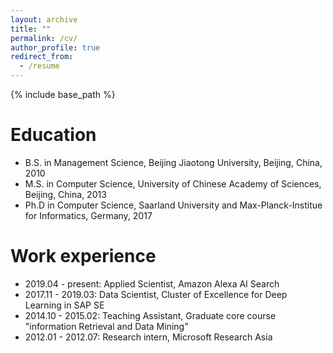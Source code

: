 ```yaml
---
layout: archive
title: ""
permalink: /cv/
author_profile: true
redirect_from:
  - /resume
---
```


{% include base_path %}

Education
======
* B.S. in Management Science, Beijing Jiaotong University, Beijing, China, 2010
* M.S. in Computer Science, University of Chinese Academy of Sciences, Beijing, China, 2013
* Ph.D in Computer Science, Saarland University and Max-Planck-Institue for Informatics, Germany, 2017

Work experience
======
* 2019.04 - present: Applied Scientist, Amazon Alexa AI Search
* 2017.11 - 2019.03: Data Scientist, Cluster of Excellence for Deep Learning in SAP SE
* 2014.10 - 2015.02: Teaching Assistant, Graduate core course "information Retrieval and Data Mining"
* 2012.01 - 2012.07: Research intern, Microsoft Research Asia

  

